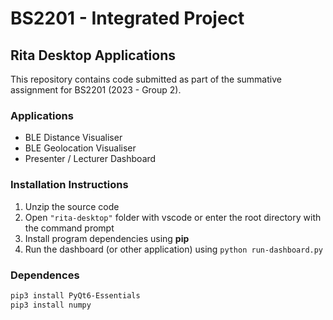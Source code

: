 # BS2201 - Integrated Project
## Rita Desktop Applications

This repository contains code submitted as part of the summative assignment for BS2201 (2023 - Group 2).

### Applications

* BLE Distance Visualiser
* BLE Geolocation Visualiser
* Presenter / Lecturer Dashboard

### Installation Instructions

1. Unzip the source code
2. Open ```"rita-desktop"``` folder with vscode or enter the root directory with the command prompt
3. Install program dependencies using **pip**
4. Run the dashboard (or other application) using ```python run-dashboard.py```


### Dependences 

```bash
pip3 install PyQt6-Essentials
pip3 install numpy
```
